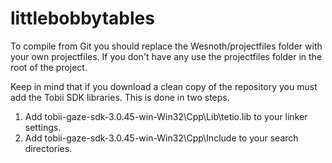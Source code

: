 littlebobbytables
=================

To compile from Git you should replace the Wesnoth/projectfiles folder with your own projectfiles. If you don't have any use the projectfiles folder in the root of the project.

Keep in mind that if you download a clean copy of the repository you must add the Tobii SDK libraries. This is done in two steps.

1. Add tobii-gaze-sdk-3.0.45-win-Win32\Cpp\Lib\tetio.lib to your linker settings.
2. Add tobii-gaze-sdk-3.0.45-win-Win32\Cpp\Include to your search directories.
